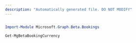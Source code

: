 ```yaml
---
description: "Automatically generated file. DO NOT MODIFY"
---
```


```powershell

Import-Module Microsoft.Graph.Beta.Bookings

Get-MgBetaBookingCurrency

```